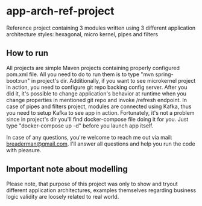 # app-arch-ref-project
Reference project containing 3 modules written using 3 different application architecture styles: hexagonal, micro kernel, pipes and filters

## How to run
All projects are simple Maven projects containing properly configured pom.xml file. All you need to do to run them is to type "mvn spring-boot:run" in project's dir. Additionally, if you want to see microkernel project in action, you need to configure git repo backing config server. After you did it, it's possible to change application's behavior at runtime when you change properties in mentioned git repo and invoke /refresh endpoint. In case of pipes and filters project, modules are connected using Kafka, thus you need to setup Kafka to see app in action. Fortunately, it's not a problem since in project's dir you'll find docker-compose file doing it for you. Just type "docker-compose up -d" before you launch app itself.

In case of any questions, you're welcome to reach me out via mail: breaderman@gmail.com. I'll answer all questions and help you run the code with pleasure.

## Important note about modelling
Please note, that purpose of this project was only to show and tryout different application architectures, examples themselves regarding business logic validity are loosely related to real world.
